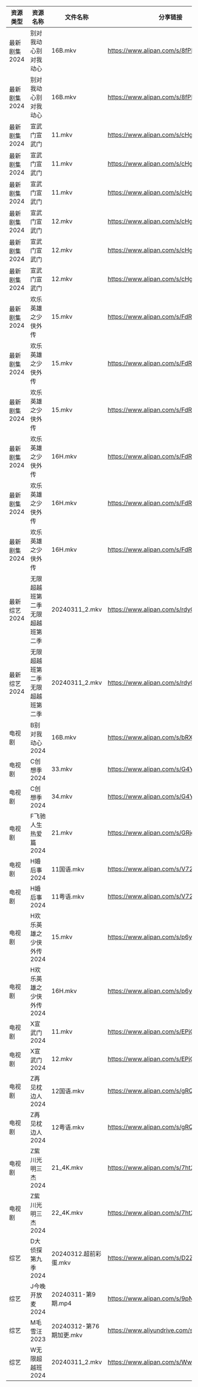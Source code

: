 | 资源类型     | 资源名称             | 文件名称                | 分享链接                                      | 更新时间                |
| -------- | ---------------- | ------------------- | ----------------------------------------- | ------------------- |
| 最新剧集2024 | 别对我动心别对我动心       | 16B.mkv             | https://www.alipan.com/s/8fPMM1gaBBK      | 2024-03-12 14:06:37 |
| 最新剧集2024 | 别对我动心别对我动心       | 16B.mkv             | https://www.alipan.com/s/8fPMM1gaBBK      | 2024-03-12 14:07:03 |
| 最新剧集2024 | 宣武门宣武门           | 11.mkv              | https://www.alipan.com/s/cHgMm91UCwf      | 2024-03-12 00:06:07 |
| 最新剧集2024 | 宣武门宣武门           | 11.mkv              | https://www.alipan.com/s/cHgMm91UCwf      | 2024-03-12 00:06:16 |
| 最新剧集2024 | 宣武门宣武门           | 11.mkv              | https://www.alipan.com/s/cHgMm91UCwf      | 2024-03-12 00:06:37 |
| 最新剧集2024 | 宣武门宣武门           | 12.mkv              | https://www.alipan.com/s/cHgMm91UCwf      | 2024-03-12 00:06:06 |
| 最新剧集2024 | 宣武门宣武门           | 12.mkv              | https://www.alipan.com/s/cHgMm91UCwf      | 2024-03-12 00:06:16 |
| 最新剧集2024 | 宣武门宣武门           | 12.mkv              | https://www.alipan.com/s/cHgMm91UCwf      | 2024-03-12 00:06:37 |
| 最新剧集2024 | 欢乐英雄之少侠外传        | 15.mkv              | https://www.alipan.com/s/FdRoakMy1NJ      | 2024-03-12 14:06:31 |
| 最新剧集2024 | 欢乐英雄之少侠外传        | 15.mkv              | https://www.alipan.com/s/FdRoakMy1NJ      | 2024-03-12 14:06:46 |
| 最新剧集2024 | 欢乐英雄之少侠外传        | 15.mkv              | https://www.alipan.com/s/FdRoakMy1NJ      | 2024-03-12 14:07:07 |
| 最新剧集2024 | 欢乐英雄之少侠外传        | 16H.mkv             | https://www.alipan.com/s/FdRoakMy1NJ      | 2024-03-12 14:06:31 |
| 最新剧集2024 | 欢乐英雄之少侠外传        | 16H.mkv             | https://www.alipan.com/s/FdRoakMy1NJ      | 2024-03-12 14:06:46 |
| 最新剧集2024 | 欢乐英雄之少侠外传        | 16H.mkv             | https://www.alipan.com/s/FdRoakMy1NJ      | 2024-03-12 14:07:07 |
| 最新综艺2024 | 无限超越班第二季无限超越班第二季 | 20240311_2.mkv      | https://www.alipan.com/s/rdyQPmhxLPE      | 2024-03-12 14:07:14 |
| 最新综艺2024 | 无限超越班第二季无限超越班第二季 | 20240311_2.mkv      | https://www.alipan.com/s/rdyQPmhxLPE      | 2024-03-12 21:07:47 |
| 电视剧      | B别对我动心2024       | 16B.mkv             | https://www.alipan.com/s/bRXjhAV23Jh      | 2024-03-12 14:05:07 |
| 电视剧      | C创想季2024         | 33.mkv              | https://www.alipan.com/s/G4Yw7gjKeyR      | 2024-03-12 00:05:08 |
| 电视剧      | C创想季2024         | 34.mkv              | https://www.alipan.com/s/G4Yw7gjKeyR      | 2024-03-12 00:05:08 |
| 电视剧      | F飞驰人生热爱篇2024     | 21.mkv              | https://www.alipan.com/s/GRjeg5ECeea      | 2024-03-12 14:05:20 |
| 电视剧      | H婚后事2024         | 11国语.mkv            | https://www.alipan.com/s/V721tmW61zo      | 2024-03-12 00:05:19 |
| 电视剧      | H婚后事2024         | 11粤语.mkv            | https://www.alipan.com/s/V721tmW61zo      | 2024-03-12 00:05:19 |
| 电视剧      | H欢乐英雄之少侠外传2024   | 15.mkv              | https://www.alipan.com/s/p6yW65rujUt      | 2024-03-12 14:05:26 |
| 电视剧      | H欢乐英雄之少侠外传2024   | 16H.mkv             | https://www.alipan.com/s/p6yW65rujUt      | 2024-03-12 14:05:25 |
| 电视剧      | X宣武门2024         | 11.mkv              | https://www.alipan.com/s/EPjGZid2XD5      | 2024-03-12 00:05:37 |
| 电视剧      | X宣武门2024         | 12.mkv              | https://www.alipan.com/s/EPjGZid2XD5      | 2024-03-12 00:05:36 |
| 电视剧      | Z再见枕边人2024       | 12国语.mkv            | https://www.alipan.com/s/gRQdsMic6i2      | 2024-03-12 21:05:49 |
| 电视剧      | Z再见枕边人2024       | 12粤语.mkv            | https://www.alipan.com/s/gRQdsMic6i2      | 2024-03-12 21:05:48 |
| 电视剧      | Z紫川光明三杰2024      | 21_4K.mkv           | https://www.alipan.com/s/7ht2ropYjFX      | 2024-03-12 21:05:59 |
| 电视剧      | Z紫川光明三杰2024      | 22_4K.mkv           | https://www.alipan.com/s/7ht2ropYjFX      | 2024-03-12 21:05:59 |
| 综艺       | D大侦探第九季2024      | 20240312.超前彩蛋.mkv   | https://www.alipan.com/s/D2ZWBwPxiYi      | 2024-03-12 14:06:19 |
| 综艺       | J今晚开放麦2024       | 20240311-第9期.mp4    | https://www.alipan.com/s/9pNGMtWEhLU      | 2024-03-12 14:06:27 |
| 综艺       | M毛雪汪2023         | 20240312-第76期加更.mkv | https://www.aliyundrive.com/s/asPqfgPRqAg | 2024-03-12 14:06:23 |
| 综艺       | W无限超越班2024       | 20240311_2.mkv      | https://www.alipan.com/s/Wwex7BWuJFP      | 2024-03-12 14:07:01 |
